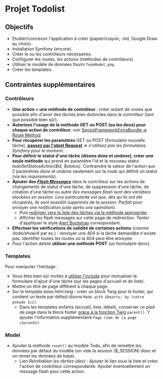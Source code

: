 # Projet Todolist

## Objectifs

- Etudier/concevoir l'application à créer (papier/crayon, .md, Google Draw au choix).
- Installation Symfony (encore).
- Créer le ou les contrôleurs nécessaires.
- Configurer les routes, les actions (méthodes de contrôleurs).
- Utiliser le modèle de données fourni `TodoModel.php`.
- Créer les templates.

## Contraintes supplémentaires

### Contrôleurs

- **Une action = une méthode de contrôleur** : créer autant de routes que possible afin d'avoir des tâches bien distinctes dans le contrôleur (tant que possible bien sûr).
- **Autorisez l'usage de la méthode GET ou POST (ou les deux) pour chaque action de contrôleur**, voir [SensioFrameworkExtraBundle => Route Method](https://symfony.com/doc/3.0/bundles/SensioFrameworkExtraBundle/annotations/routing.html).
- **Pour récupérer les paramètres** GET ou POST (formulaire nouvelle tâche), [**passez par l'objet Request**](http://symfony.com/doc/current/controller.html#the-request-and-response-object) => _n'utilisez pas les formulaires Symfony pour le moment_.
- **Pour définir le statut d'une tâche (disons _done_ et _undone_), créer une seule méthode** qui prend en paramètre l'id et le nouveau statut _todoSetStatusAction($id, $status)_. Contraindre la valeur de l'action aux 2 paramètres _done_ et _undone_ seulement sur la route qui définit un statut (via les _requirements_).
- **Ajouter des _[Flash Messages](https://symfony.com/doc/current/controller.html#flash-messages)_** dans le contrôleur sur les actions de changements de statut d'une tâche, de suppression d'une tâche, de création d'une tâche ou autre _(les messages flash sont des variables stockées en session. Leur particularité est que, dès qu’ils ont été récupérés, ils sont aussitôt supprimés de la session. Parfait pour envoyer une notification juste après une opération)_.
    - Puis [rediriger vers la liste des tâches via la méthode appropriée](https://symfony.com/doc/current/controller.html#redirecting).
    - Afficher les flash messages sur cette page de redirection. Tenter d'appliquer le style [Alert Bootstrap](https://getbootstrap.com/docs/4.0/components/alerts/) correspondant.
- **Effectuer les vérifications de validité de certaines actions** (comme _/todo/show/4_ par ex.) : renvoyer une 404 si la tâche demandée n'existe pas. Identifier toutes les routes où la 404 peut être envoyée.
- Pour l'action _delete_ **utiliser une méthode POST** (un formulaire donc).

### Templates

Pour manipuler l'héritage :

- Vous êtes bien sûr invités à [utiliser l'include](https://symfony.com/doc/current/templating.html#including-other-templates) pour mutualiser le formulaire d'ajout d'une tâche (sur les pages d'accueil et de liste).
- Mettre un titre de page différent à chaque page.
- Sur le template _base.html.twig_ : créer un block Twig pour le footer, qui contient un texte par défaut disons `Made with &hearts; by (votre pseudo ici)`.
  - Dans les templates enfants (accueil, liste, détail), conserver ce pied de page dans le block footer [grâce à la fonction Twig](https://symfony.com/doc/current/templating.html#template-inheritance-and-layouts) `parent()`. Y ajouter l'information supplémentaire `Page (nom de la page courante)`.

### Model

- Ajouter la méthode `reset()` au modèle Todo, afin de remettre les données par défaut du modèle (on vide la session ($_SESSION) donc et on remet les données de base).
  - Lien _Réinitialiser les tâches (dev)_ : Ajouter le lien sous la liste et créer l'action de contrôleur correspondante. Ajouter éventuellement un message flash pour cette action.
